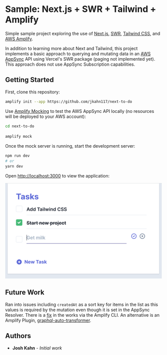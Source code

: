 # Sample: Next.js + SWR + Tailwind + Amplify

Simple sample project exploring the use of [Next.js](https://nextjs.org), [SWR](https://swr.now.sh/), [Tailwind CSS](https://tailwindcss.com/), and [AWS Amplify](https://aws.amazon.com/amplify/).

In addition to learning more about Next and Tailwind, this project implements a basic approach to querying and mutating data in an [AWS AppSync](https://aws.amazon.com/appsync/) API using Vercel's SWR package (paging not implemented yet). This approach does not use AppSync Subscription capabilities.

## Getting Started

First, clone this repository:

``` bash
amplify init --app https://github.com/jkahn117/next-to-do
```

Use [Amplify Mocking](https://aws.amazon.com/blogs/aws/new-local-mocking-and-testing-with-the-amplify-cli/) to test the AWS AppSync API locally (no resources will be deployed to your AWS account):

``` bash
cd next-to-do

amplify mock
```

Once the mock server is running, start the development server:

```bash
npm run dev
# or
yarn dev
```

Open [http://localhost:3000](http://localhost:3000) to view the application:

![Simple Task App](./app.png)

## Future Work

Ran into issues including `createdAt` as a sort key for items in the list as this values is required by the mutation even though it is set in the AppSync Resolver. There is a [fix](https://github.com/aws-amplify/amplify-cli/pull/4382) in the works via the Amplify CLI. An alternative is an Amplify Plugin, [graphql-auto-transformer](https://github.com/hirochachacha/graphql-auto-transformer).

## Authors
* **Josh Kahn** - *Initial work*

